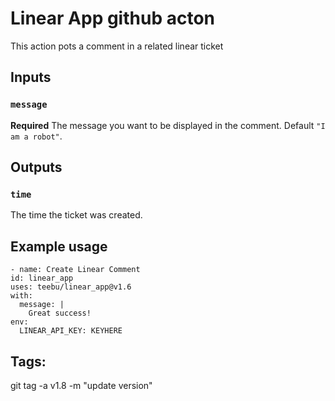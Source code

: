 # Linear App github acton

This action pots a comment in a related linear ticket

## Inputs

### `message`

**Required** The message you want to be displayed in the comment. Default `"I am a robot"`.

## Outputs

### `time`

The time the ticket was created.

## Example usage

```
- name: Create Linear Comment
id: linear_app
uses: teebu/linear_app@v1.6
with:
  message: |
    Great success!
env:
  LINEAR_API_KEY: KEYHERE
```

## Tags:
git tag -a v1.8 -m "update version"
